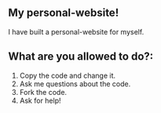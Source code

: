 ## My personal-website!

I have built a personal-website for myself. 

## What are you allowed to do?:
1. Copy the code and change it.
2. Ask me questions about the code.
3. Fork the code.
4. Ask for help!

